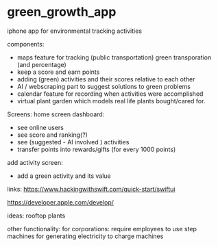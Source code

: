 # green_growth_app
iphone app for environmental tracking activities

components:
- maps feature for tracking (public transportation) green transporation (and percentage)
- keep a score and earn points
- adding (green) activities and their scores relative to each other
- AI / webscraping part to suggest solutions to green problems
- calendar feature for recording when activities were accomplished
- virtual plant garden which models real life plants bought/cared for.

Screens:
home screen dashboard:
- see online users
- see score and ranking(?)
- see (suggested - AI involved ) activities
- transfer points into rewards/gifts (for every 1000 points)

add activity screen:
- add a green activity and its value 

links:
https://www.hackingwithswift.com/quick-start/swiftui

https://developer.apple.com/develop/

ideas:
rooftop plants

other functionality:
for corporations:
require employees to use step machines for generating electricity to charge machines 
